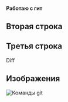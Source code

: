 #### Работаю с гит
## Вторая строка
## Третья строка
Diff
## Изображения
![Команды git](git_commands.jpeg)